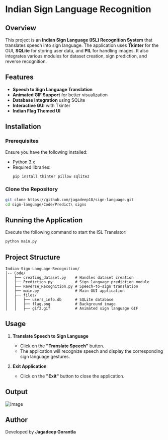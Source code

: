 # Indian Sign Language Recognition

## Overview
This project is an **Indian Sign Language (ISL) Recognition System** that translates speech into sign language. The application uses **Tkinter** for the GUI, **SQLite** for storing user data, and **PIL** for handling images. It also integrates various modules for dataset creation, sign prediction, and reverse recognition.

## Features
- **Speech to Sign Language Translation**
- **Animated GIF Support** for better visualization
- **Database Integration** using SQLite
- **Interactive GUI** with Tkinter
- **Indian Flag Themed UI**

## Installation
### Prerequisites
Ensure you have the following installed:
- Python 3.x
- Required libraries:
  ```sh
  pip install tkinter pillow sqlite3
  ```

### Clone the Repository
```sh
git clone https://github.com/jagadeep18/sign-language.git
cd sign-language/Code/Predict\ signs
```

## Running the Application
Execute the following command to start the ISL Translator:
```sh
python main.py
```

## Project Structure
```
Indian-Sign-Language-Recognition/
│-- Code/
│   ├── creating_dataset.py    # Handles dataset creation
│   ├── Prediction.py          # Sign language prediction module
│   ├── Reverse_Recognition.py # Speech-to-sign translation
│   ├── main.py                # Main GUI application
│   ├── files/
│   │   ├── users_info.db      # SQLite database
│   │   ├── flag.png           # Background image
│   │   ├── gif2.gif           # Animated sign language GIF
```

## Usage
1. **Translate Speech to Sign Language**
   - Click on the **"Translate Speech"** button.
   - The application will recognize speech and display the corresponding sign language gestures.

2. **Exit Application**
   - Click on the **"Exit"** button to close the application.

## Output
![image](https://github.com/user-attachments/assets/a63db659-50d6-4981-96b4-d76cbf26bb95)


## Author
Developed by **Jagadeep Gorantla**

